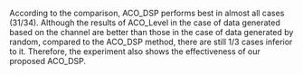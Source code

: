 According to the comparison, ACO_DSP performs best in almost all cases (31/34). 
Although the results of ACO_Level in the case of data generated based on the channel are better than those in the case of data generated by random, compared to the ACO_DSP method, there are still 1/3 cases inferior to it. Therefore, the experiment also shows the effectiveness of our proposed ACO_DSP.
